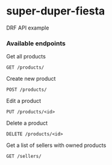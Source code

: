 # super-duper-fiesta
DRF API example

### Available endpoints

Get all products

` GET /products/ `

Create new product

` POST /products/ `

Edit a product

` PUT /products/<id> `

Delete a product

` DELETE /products/<id> `

Get a list of sellers with owned products

` GET /sellers/ `
